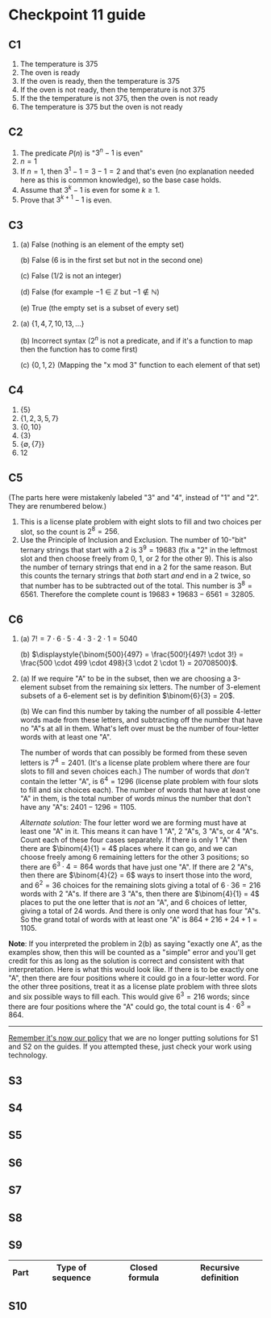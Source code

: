 # Checkpoint 11 guide 

## C1

1. The temperature is 375
2. The oven is ready
3. If the oven is ready, then the temperature is 375
4. If the oven is not ready, then the temperature is not 375
5. If the the temperature is not 375, then the oven is not ready
6. The temperature is 375 but the oven is not ready

## C2

1. The predicate $P(n)$ is "$3^n - 1$ is even"
2. $n=1$
3. If $n=1$, then $3^1 - 1 = 3 - 1 = 2$ and that's even (no explanation needed here as this is common knowledge), so the base case holds. 
4. Assume that $3^k-1$ is even for some $k \geq 1$. 
5. Prove that $3^{k+1} - 1$ is even. 

## C3

1. (a) False (nothing is an element of the empty set)

   (b) False ($6$ is in the first set but not in the second one)

   (c) False ($1/2$ is not an integer)

   (d) False (for example $-1 \in \mathbb{Z}$ but $-1 \not \in \mathbb{N}$)

   (e) True (the empty set is a subset of every set) 

2. (a) $\lbrace 1, 4, 7, 10, 13, \dots \rbrace$

   (b) Incorrect syntax ($2^n$ is not a predicate, and if it's a function to map then the function has to come first)

   (c) $\lbrace 0, 1, 2 \rbrace$ (Mapping the "x mod 3" function to each element of that set)

## C4 

1. $\lbrace 5 \rbrace$
2. $\lbrace 1,2,3,5,7\rbrace$
3. $\lbrace 0,10 \rbrace$
4. $\lbrace 3 \rbrace$
5. $\lbrace \emptyset, \lbrace 7 \rbrace \rbrace$
6. $12$

## C5 

(The parts here were mistakenly labeled "3" and "4", instead of "1" and "2". They are renumbered below.)

1. This is a license plate problem with eight slots to fill and two choices per slot, so the count is $2^8 = 256$. 
2. Use the Principle of Inclusion and Exclusion. The number of 10-"bit" ternary strings that start with a 2 is $3^9 = 19683$ (fix a "2" in the leftmost slot and then choose freely from 0, 1, or 2 for the other 9). This is also the number of ternary strings that end in a 2 for the same reason. But this counts the ternary strings that *both* start *and* end in a 2 twice, so that number has to be subtracted out of the total. This number is $3^8 = 6561$. Therefore the complete count is $19683 + 19683 - 6561 = 32805$. 



## C6

1. (a) $7! = 7 \cdot 6 \cdot 5 \cdot 4 \cdot 3 \cdot 2 \cdot 1 = 5040$

   (b) $\displaystyle{\binom{500}{497} = \frac{500!}{497! \cdot 3!} = \frac{500 \cdot 499 \cdot 498}{3 \cdot 2 \cdot 1} = 20708500}$. 

2. (a) If we require "A" to be in the subset, then we are choosing a 3-element subset from the remaining six letters. The number of 3-element subsets of a 6-element set is by definition $\binom{6}{3} = 20$. 

   (b) We can find this number by taking the number of all possible 4-letter words made from these letters, and subtracting off the number that have no "A"s at all in them. What's left over must be the number of four-letter words with at least one "A". 
   
   The number of words that can possibly be formed from these seven letters is $7^4 = 2401$. (It's a license plate problem where there are four slots to fill and seven choices each.) The number of words that *don't* contain the letter "A", is $6^4 = 1296$ (license plate problem with four slots to fill and six choices each). The number of words that have at least one "A" in them, is the total number of words minus the number that don't have any "A"s: $2401 - 1296 = 1105$. 

   *Alternate solution:* The four letter word we are forming must have at least one "A" in it. This means it can have 1 "A", 2 "A"s, 3 "A"s, or 4 "A"s. Count each of these four cases separately. If there is only 1 "A" then there are $\binom{4}{1} = 4$ places where it can go, and we can choose freely among 6 remaining letters for the other 3 positions; so there are $6^3 \cdot 4 = 864$ words that have just one "A". If there are 2 "A"s, then there are $\binom{4}{2} = 6$ ways to insert those into the word, and $6^2 = 36$ choices for the remaining slots giving a total of $6 \cdot 36 = 216$ words with 2 "A"s. If there are 3 "A"s, then there are $\binom{4}{1} = 4$ places to put the one letter that is *not* an "A", and 6 choices of letter, giving a total of $24$ words. And there is only one word that has four "A"s. So the grand total of words with at least one "A" is $864 + 216 + 24 + 1 = 1105$. 


**Note**: If you interpreted the problem in 2(b) as saying "exactly one A", as the examples show, then this will be counted as a "simple" error and you'll get credit for this as long as the solution is correct and consistent with that interpretation. Here is what this would look like. If there is to be exactly one "A", then there are four positions where it could go in a four-letter word. For the other three positions, treat it as a license plate problem with three slots and six possible ways to fill each. This would give $6^3 = 216$ words; since there are four positions where the "A" could go, the total count is $4 \cdot 6^3 = 864$. 

---

[Remember it's now our policy](https://github.com/RobertTalbert/discretecs/blob/master/MTH225-Winter2024/assignments/checkpoints/Checkpoint%208%20guide.md) that we are no longer putting solutions for S1 and S2 on the guides. If you attempted these, just check your work using technology.

## S3 

## S4

 
## S5



## S6


## S7



## S8


## S9

| Part | Type of sequence | Closed formula | Recursive definition | 
| --- | ---- | ---- | --- | 



## S10

<!-- The characteristic equation for the recurrence relation is
$$r^2 = 3r + 4$$
Getting all the terms on the left gives $r^2 - 3r - 4 = 0$. This factors into $(r-4)(r+1) = 0$ on the left, so the characteristic roots are $r = 4$ and $r=-1$. 

The framework for the solution using those roots is: 
$$a(n) = c_1 (4)^n + c_2 (-1)^n$$

Plugging in $n=0$ gives the equation $5 = c_1 (4)^0 + c_2(-1)^0$ which simplifies to $c_1 + c_2 = 5$. 

Plugging in $n=1$ gives the equation $8 = c_1 (4)^1 + c_2(-1)^1$ which simplifies to $4c_1 - c_2 = 8$. 

Using the "elimination" method for solving the system of equations, we add the left and right sides of the first equation to the left and right sides of the second. The $c_2$ term cancels, leaving us with $5c_1 = 13$. Therefore $c_1 = 13/5$. 

To find $c_2$, plug $c_1 = 13/5$ in to $c_1 + c_2 = 5$ to get $13/5 + c_2 = 5$. Now solve for $c_2$ to get $c_2 = 5 - 13/5 = 12/5$. 

So the final solution is
$$a(n) = \frac{13}{5} (4)^n + \frac{12}{5} (-1)^n$$

(Note: Using decimals, $13/5 = 2.6$ and $12/5 = 2.4$. These are OK to use here.) -->